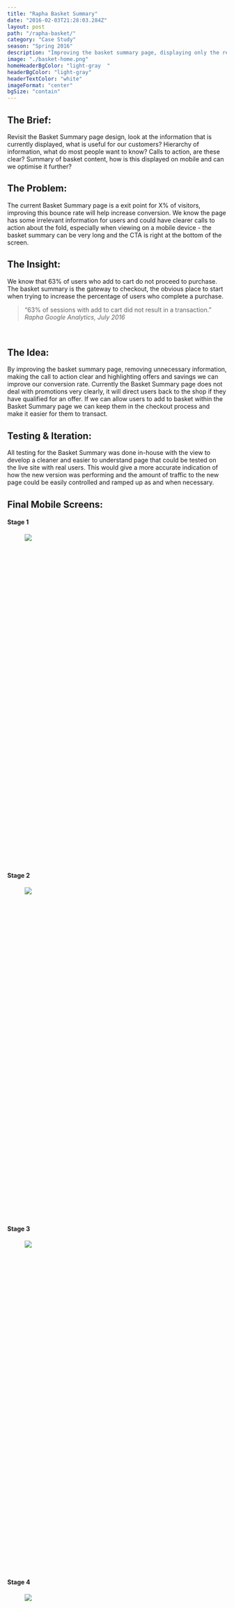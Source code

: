 ```yaml
---
title: "Rapha Basket Summary"
date: "2016-02-03T21:28:03.284Z"
layout: post
path: "/rapha-basket/"
category: "Case Study"
season: "Spring 2016"
description: "Improving the basket summary page, displaying only the relevant information, highlighting bundle purchases and allowing items to be added without navigating back to the shop pages."
image: "./basket-home.png"
homeHeaderBgColor: "light-gray	"
headerBgColor: "light-gray"
headerTextColor: "white"
imageFormat: "center"
bgSize: "contain"
---
```


<div class="f4 measure-wide center">

<h2 class="orange fw6">The Brief:</h2>
Revisit the Basket Summary page design, look at the information that is currently displayed, what is useful for our customers? Hierarchy of information, what do most people want to know? Calls to action, are these clear? Summary of basket content, how is this displayed on mobile and can we optimise it further?

<h2 class="orange fw6">The Problem:</h2>
The current Basket Summary page is a exit point for X% of visitors, improving this bounce rate will help increase conversion. We know the page has some irrelevant information for users and could have clearer calls to action about the fold, especially when viewing on a mobile device - the basket summary can be very long and the CTA is right at the bottom of the screen.


<h2 class="orange fw6">The Insight:</h2>
We know that 63% of users who add to cart do not proceed to purchase. The basket summary is the gateway to checkout, the obvious place to start when trying to increase the percentage of users who complete a purchase.

<blockquote class="f2 measure-narrow center lh-title i mid-gray bl bw2 pl4 border-box b--orange">“63% of sessions with add to cart did not result in a transaction.” <cite class="f6 db mt3 fs-normal orange">Rapha Google Analytics, July 2016</cite></blockquote>


 <h2 class="orange fw6">The Idea:</h2>
By improving the basket summary page, removing unnecessary information, making the call to action clear and highlighting offers and savings we can improve our conversion rate. Currently the Basket Summary page does not deal with promotions very clearly, it will direct users back to the shop if they have qualified for an offer. If we can allow users to add to basket within the Basket Summary page we can keep them in the checkout process and make it easier for them to transact.


<h2 class="orange fw6">Testing & Iteration:</h2>
All testing for the Basket Summary was done in-house with the view to develop a cleaner and easier to understand page that could be tested on the live site with real users. This would give a more accurate indication of how the new version was performing and the amount of traffic to the new page could be easily controlled and ramped up as and when necessary.




<h2 class="orange fw6">Final Mobile Screens:</h2>
</div>
<div class="cf mv5">
  <div class="fl w-100 w-50-m w-25-l border-box pa2">
    <h4 class="orange tc fw6">Stage 1</h4>
    <figure class="fl w-100 ma0 mb4 pa0 relative ba bw4 b--white br4 shadow-4 border-box iphone-mask">
      <div class="overflow-y-scroll" style="padding-bottom: 177.77%; height: 0; cursor: ns-resize">
        <img class="mw-100" src="./basket-phone-stage-1.png" />
      </div>
    </figure>
  </div>
  <div class="fl w-100 w-50-m w-25-l border-box pa2">
    <h4 class="orange tc fw6">Stage 2</h4>
    <figure class="fl w-100 ma0 mb4 pa0 relative ba bw4 b--white br4 shadow-4 border-box iphone-mask">
      <div class="overflow-y-scroll" style="padding-bottom: 177.77%; height: 0; cursor: ns-resize">
        <img class="mw-100" src="./basket-phone-stage-2.png" />
      </div>
    </figure>
  </div>
  <div class="fl w-100 w-50-m w-25-l border-box pa2">
    <h4 class="orange tc fw6">Stage 3</h4>
    <figure class="fl w-100 ma0 mb4 pa0 relative ba bw4 b--white br4 shadow-4 border-box iphone-mask">
      <div class="overflow-y-scroll" style="padding-bottom: 177.77%; height: 0; cursor: ns-resize">
        <img class="mw-100" src="./basket-phone-stage-3.png" />
      </div>
    </figure>
  </div>
  <div class="fl w-100 w-50-m w-25-l border-box pa2">
    <h4 class="orange tc fw6">Stage 4</h4>
    <figure class="fl w-100 ma0 mb4 pa0 relative ba bw4 b--white br4 shadow-4 border-box iphone-mask">
      <div class="overflow-y-scroll" style="padding-bottom: 177.77%; height: 0; cursor: ns-resize">
        <img class="mw-100" src="./basket-phone-stage-4.png" />
      </div>
    </figure>
  </div>
</div>
<div class="f4 measure-wide center">
  <h2 class="orange fw6">Final Desktop Screen:</h2>
</div>
<div class="cf mv5">
  <div class="fl w-100 border-box pb3 ph6">
    <h4 class="orange tc fw6">Stage 1</h4>
    <figure class="fl w-100 ma0 mb4 pa0 relative ba bw4 b--white br4 shadow-4 border-box ipad-mask">
      <div class="overflow-y-scroll" style="padding-bottom: 75%; height: 0; cursor: ns-resize">
        <img class="mw-100" src="./basket-desktop-1.png" />
      </div>
    </figure>
  </div>
  <div class="fl w-100 w-50-l border-box pa2">
    <h4 class="orange tc fw6">Stage 2</h4>
    <figure class="fl w-100 ma0 mb4 pa0 relative ba bw4 b--white br4 shadow-4 border-box ipad-mask">
      <div class="overflow-y-scroll" style="padding-bottom: 75%; height: 0; cursor: ns-resize">
        <img class="mw-100" src="./basket-desktop-1.png" />
      </div>
    </figure>
  </div>
  <div class="fl w-100 w-50-l border-box pa2">
    <h4 class="orange tc fw6">Stage 3</h4>
    <figure class="fl w-100 ma0 mb4 pa0 relative ba bw4 b--white br4 shadow-4 border-box ipad-mask">
      <div class="overflow-y-scroll" style="padding-bottom: 75%; height: 0; cursor: ns-resize">
        <img class="mw-100" src="./basket-desktop-1.png" />
      </div>
    </figure>
  </div>
</div>
<div class="f4 measure-wide center">
<h2 class="orange fw6">Outcome:</h2>
A much cleaner and easier to understand Basket Summary. We have added a summary to the top of the page, including number of items, total cost, shipping information and a CTA for checkout to allow users to proceed without unnecessary scrolling. Promotional items or bundled offers are much clearer to understand and qualifying products can be added to basket without leaving the basket summary page. This process has been optimised for mobile screens by allowing the user to expand information shown, keeping page lengths to a minimum and viewing size guide information in a modal dialog window if needed.

This work is now ready for development and will be released then A/B tested on the live site.

</div>
